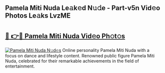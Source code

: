 ## Pamela Miti Nuda Le𝚊k𝚎d N𝚞𝚍e - Part-v5n Vid𝚎o Photos Le𝚊ks LvzME

# <h2><a href="http://fbdho9.evod.top/?m=Pamela+Miti+Nuda">🔗 👉🔴 Pamela Miti Nuda Vid𝚎o Ph𝚘t𝚘s</a></h2>

[![Pamela Miti Nuda N𝚞d𝚎s](https://i.imgur.com/8V9OHl7.gif)](http://fbdho9.evod.top/?m=Pamela+Miti+Nuda)
Online personality Pamela Miti Nuda with a focus on dance and lifestyle content. Renowned public figure Pamela Miti Nuda, celebrated for their remarkable achievements in the field of entertainment. 
